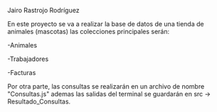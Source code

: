 Jairo Rastrojo Rodríguez

En este proyecto se va a realizar la base de datos de una tienda de animales (mascotas) las colecciones principales serán:

-Animales

-Trabajadores

-Facturas

Por otra parte, las consultas se realizarán en un archivo de nombre "Consultas.js" ademas las salidas del terminal se guardarán en src -> Resultado_Consultas.